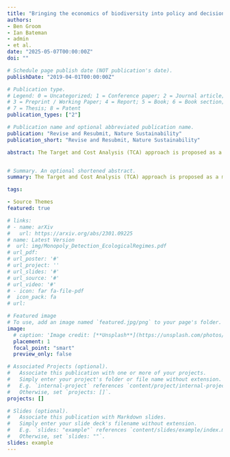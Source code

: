```yaml
---
title: "Bringing the economics of biodiversity into policy and decision-making"
authors:
- Ben Groom
- Ian Bateman
- admin
- et al.
date: "2025-05-07T00:00:00Z"
doi: ""

# Schedule page publish date (NOT publication's date).
publishDate: "2019-04-01T00:00:00Z"

# Publication type.
# Legend: 0 = Uncategorized; 1 = Conference paper; 2 = Journal article;
# 3 = Preprint / Working Paper; 4 = Report; 5 = Book; 6 = Book section;
# 7 = Thesis; 8 = Patent
publication_types: ["2"]

# Publication name and optional abbreviated publication name.
publication: "Revise and Resubmit, Nature Sustainability"
publication_short: "Revise and Resubmit, Nature Sustainability"

abstract: The Target and Cost Analysis (TCA) approach is proposed as a means of reflecting in 25 government appraisal the societal cost of biodiversity losses arising from government investment and regulatory changes. Influenced by how carbon is priced in the UK, the resulting biodiversity price reflects the marginal cost of meeting societal targets, and hence avoids disagreements on the use of willingness to pay measures for this purpose. Three examples of how to operationalize the TCA are developed at different scales and for different biodiversity metrics - extinction risk 30 for Europe, species abundance in the UK and the statutory DEFRA metric for local developments in England.  Pricing biodiversity according to agreed targets for biodiversity allows trade-offs with other well-being enhancing uses of government funds to be sensibly undertaken without jeopardizing the overall target, and is compatible with current guidelines on Cost Benefit Analysis such as the Treasury Green Book and the ENCA guidelines for natural capital.


# Summary. An optional shortened abstract.
summary: The Target and Cost Analysis (TCA) approach is proposed as a means of reflecting in 25 government appraisal the societal cost of biodiversity losses arising from government investment and regulatory changes. Influenced by how carbon is priced in the UK, the resulting biodiversity price reflects the marginal cost of meeting societal targets, and hence avoids disagreements on the use of willingness to pay measures for this purpose. Three examples of how to operationalize the TCA are developed at different scales and for different biodiversity metrics - extinction risk 30 for Europe, species abundance in the UK and the statutory DEFRA metric for local developments in England.  Pricing biodiversity according to agreed targets for biodiversity allows trade-offs with other well-being enhancing uses of government funds to be sensibly undertaken without jeopardizing the overall target, and is compatible with current guidelines on Cost Benefit Analysis such as the Treasury Green Book and the ENCA guidelines for natural capital.

tags:

- Source Themes
featured: true

# links: 
# - name: arXiv
#   url: https://arxiv.org/abs/2301.09225
# name: Latest Version
#  url: img/Monopoly_Detection_EcologicalRegimes.pdf
# url_pdf: 
# url_poster: '#'
# url_project: ''
# url_slides: '#'
# url_source: '#'
# url_video: '#'
# - icon: far fa-file-pdf
#  icon_pack: fa
# url: 

# Featured image
# To use, add an image named `featured.jpg/png` to your page's folder. 
image:
  # caption: 'Image credit: [**Unsplash**](https://unsplash.com/photos/s9CC2SKySJM)'
  placement: 1
  focal_point: "smart"
  preview_only: false

# Associated Projects (optional).
#   Associate this publication with one or more of your projects.
#   Simply enter your project's folder or file name without extension.
#   E.g. `internal-project` references `content/project/internal-project/index.md`.
#   Otherwise, set `projects: []`.
projects: []

# Slides (optional).
#   Associate this publication with Markdown slides.
#   Simply enter your slide deck's filename without extension.
#   E.g. `slides: "example"` references `content/slides/example/index.md`.
#   Otherwise, set `slides: ""`.
slides: example
---
```




